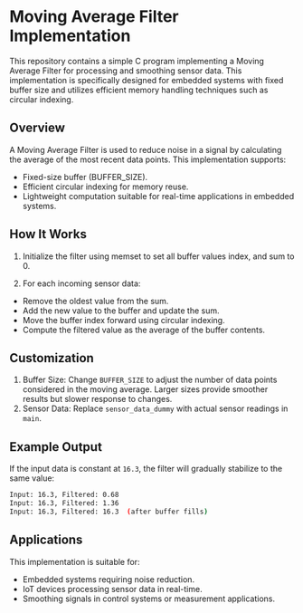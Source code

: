 # Moving Average Filter Implementation

This repository contains a simple C program implementing a Moving Average Filter for processing and smoothing sensor data. This implementation is specifically designed for embedded systems with fixed buffer size and utilizes efficient memory handling techniques such as circular indexing.

## Overview

A Moving Average Filter is used to reduce noise in a signal by calculating the average of the most recent data points. This implementation supports:

- Fixed-size buffer (BUFFER_SIZE).
- Efficient circular indexing for memory reuse.
- Lightweight computation suitable for real-time applications in embedded systems.

## How It Works

1. Initialize the filter using memset to set all buffer values index, and sum to 0.

2. For each incoming sensor data:

- Remove the oldest value from the sum.
- Add the new value to the buffer and update the sum.
- Move the buffer index forward using circular indexing.
- Compute the filtered value as the average of the buffer contents.

## Customization

1. Buffer Size: Change `BUFFER_SIZE` to adjust the number of data points considered in the moving average. Larger sizes provide smoother results but slower response to changes.
2. Sensor Data: Replace `sensor_data_dummy` with actual sensor readings in `main`.

## Example Output

If the input data is constant at `16.3`, the filter will gradually stabilize to the same value:

```bash
Input: 16.3, Filtered: 0.68
Input: 16.3, Filtered: 1.36
Input: 16.3, Filtered: 16.3  (after buffer fills)
```

## Applications

This implementation is suitable for:

- Embedded systems requiring noise reduction.
- IoT devices processing sensor data in real-time.
- Smoothing signals in control systems or measurement applications.
